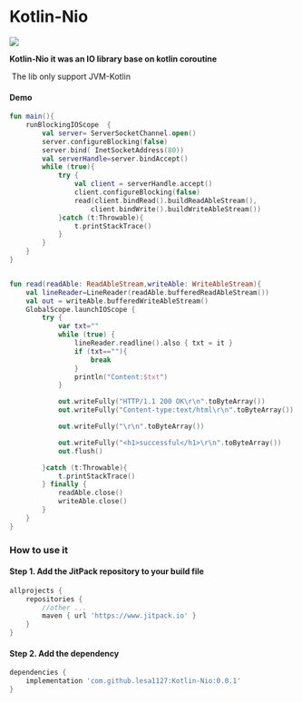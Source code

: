 # Kotlin-Nio
[![](https://www.jitpack.io/v/lesa1127/Kotlin-Nio.svg)](https://www.jitpack.io/#lesa1127/Kotlin-Nio)

**Kotlin-Nio it was an IO library base on kotlin coroutine**

​	The lib only support JVM-Kotlin



#### Demo


```kotlin
fun main(){
    runBlockingIOScope  {
        val server= ServerSocketChannel.open()
        server.configureBlocking(false)
        server.bind( InetSocketAddress(80))
        val serverHandle=server.bindAccept()
        while (true){
            try {
                val client = serverHandle.accept()
                client.configureBlocking(false)
                read(client.bindRead().buildReadAbleStream(),
                    client.bindWrite().buildWriteAbleStream())
            }catch (t:Throwable){
                t.printStackTrace()
            }
        }
    }
}


fun read(readAble: ReadAbleStream,writeAble: WriteAbleStream){
    val lineReader=LineReader(readAble.bufferedReadAbleStream())
    val out = writeAble.bufferedWriteAbleStream()
    GlobalScope.launchIOScope {
        try {
            var txt=""
            while (true) {
                lineReader.readline().also { txt = it }
                if (txt==""){
                    break
                }
                println("Content:$txt")
            }

            out.writeFully("HTTP/1.1 200 OK\r\n".toByteArray())
            out.writeFully("Content-type:text/html\r\n".toByteArray())

            out.writeFully("\r\n".toByteArray())

            out.writeFully("<h1>successful</h1>\r\n".toByteArray())
            out.flush()

        }catch (t:Throwable){
            t.printStackTrace()
        } finally {
            readAble.close()
            writeAble.close()
        }
    }
}
```

### How to use it
#### Step 1. Add the JitPack repository to your build file

```groovy
allprojects {
    repositories {
        //other ...
        maven { url 'https://www.jitpack.io' }
    }
}
```

#### Step 2. Add the dependency

```groovy
dependencies {
    implementation 'com.github.lesa1127:Kotlin-Nio:0.0.1'
}
```

